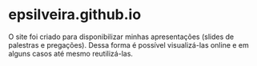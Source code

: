 # epsilveira.github.io
O site foi criado para disponibilizar minhas apresentações (slides de palestras e pregações). Dessa forma é possível visualizá-las online e em alguns casos até mesmo reutilizá-las.
